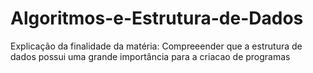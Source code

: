 # Algoritmos-e-Estrutura-de-Dados
Explicação da finalidade da matéria:
Compreeender que a estrutura de dados possui uma grande importância para a criacao de programas 

